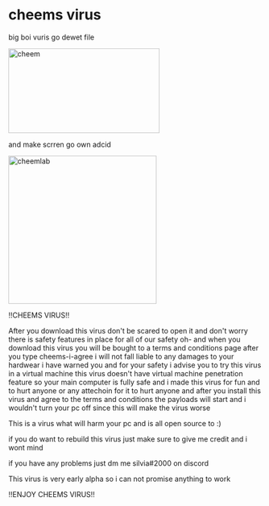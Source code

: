 <h1>cheems virus</h1>
<p>big boi vuris go dewet file</p>
<p><img src="https://media.discordapp.net/attachments/754336592793043135/813852589992837121/330504825068211.png?width=705&amp;height=355" alt="cheem" width="300" height="168" /></p>
<p>and make scrren go own adcid</p>
<p><img src="https://preview.redd.it/wfm5u93jzrg51.jpg?auto=webp&amp;s=50653fedd91d3674ec865a9ec2b91b7d9db91dee" alt="cheemlab" width="294" height="294" /></p>

<p>!!CHEEMS VIRUS!!</p>
<p>After you download this virus don&apos;t be scared to open it and don&apos;t worry there is safety features in place for all of our safety oh- and when you download this virus you will be bought to a terms and conditions page after you type cheems-i-agree i will not fall liable to any damages to your hardwear i have warned you and for your safety i advise you to try this virus in a virtual machine this virus doesn&apos;t have virtual machine penetration feature so your main computer is fully safe and i made this virus for fun and to hurt anyone or any attechoin for it to hurt anyone and after you install this virus and agree to the terms and conditions the payloads will start and i wouldn&apos;t turn your pc off since this will make the virus worse &nbsp;</p>
<p>This is a virus what will harm your pc and is all open source to :)&nbsp;</p>
<p>if you do want to rebuild this virus just make sure to give me credit and i wont mind</p>
<p>if you have any problems just dm me silvia#2000 on discord&nbsp;</p>
<p>This virus is very early alpha so i can not promise anything to work&nbsp;</p>
<p>!!ENJOY CHEEMS VIRUS!!</p>
<p>&nbsp;</p>
